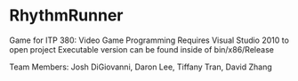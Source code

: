 RhythmRunner
============

Game for ITP 380: Video Game Programming
Requires Visual Studio 2010 to open project
Executable version can be found inside of bin/x86/Release

Team Members: Josh DiGiovanni, Daron Lee, Tiffany Tran, David Zhang
